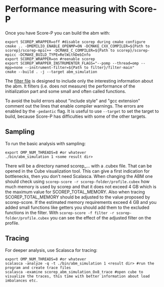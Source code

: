 # Performance measuring with Score-P

Once you have Score-P you can build the abm with: 
```
export SCOREP_WRAPPER=off #disable scorep during cmake configure
cmake .. -DMEMILIO_ENABLE_OPENMP=ON -DCMAKE_CXX_COMPILER=${Path to scorep}/scorep-mpic++ -DCMAKE_C_COMPILER=${Path to scorep}/scorep-mpicc -DCMAKE_BUILD_TYPE=RelWithDebInfo
export SCOREP_WRAPPER=on #reenable scorep
export SCOREP_WRAPPER_INSTRUMENTER_FLAGS="--pomp --thread=omp --mpp=none --instrument-filter=${Path to filter}/filter-main"
cmake --build . -j --target abm_simulation
```

The [filter file](./filter-main) is designed to include only the interesting information about the abm. It filters (i.e. does not measure) the performance of the initialization part and some small and often called functions.

To avoid the build errors about "include style" and "gcc extension" comment out the lines that enable compiler warnings. The errors are enabled by the ```-pedantic``` flag.
It is useful to use ```--target``` to set the target to build, because Score-P has difficulties with some of the other targets.

## Sampling

To run the basic analysis with sampling:
```
export OMP_NUM_THREADS=8 #or whatever
./bin/abm_simulation 1 <some result dir>
```

There will be a directory named scorep_... with a .cubex file. That can be opened in the Cube visualization tool. This can give a first indication for bottlenecks, then you don't need Scalasca.
When changing the ABM one should check using ```scorep-score -r scorep-folder/profile.cubex``` how much memory is used by scorep and that it does not exceed 4 GB which is the maximum value for SCOREP_TOTAL_MEMORY. Also when tracing SCOREP_TOTAL_MEMORY should be adjusted to the value proposed by scorep-score. 
If the estimated memory requirements exceed 4 GB and you added small functions like getters you should add them to the excluded functions in the filter. With ```scorep-score -f filter -r scorep-folder/profile.cubex``` you can see the effect of the adjusted filter on the profile.

## Tracing

For deeper analysis, use Scalasca for tracing:

```
export OMP_NUM_THREADS=8 #or whatever
scalasca -analyze -q -t ./bin/abm_simulation 1 <result dir> #run the program and create trace files
scalasca -examine scorep_abm_simulation_Ox8_trace #open cube to visualize the traces, this time with better information about load imbalances etc.
```
